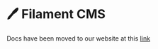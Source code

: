 # 🖊️ Filament CMS

Docs have been moved to our website at this [link](https://tomatophp.com/en/open-source/filament-cms)
